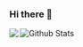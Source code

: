 ### Hi there 👋

<!--
**RitikMody/RitikMody** is a ✨ _special_ ✨ repository because its `README.md` (this file) appears on your GitHub profile.

Here are some ideas to get you started:

- 🔭 I’m currently working on ...
- 🌱 I’m currently learning Deep Learning
- 👯 I’m looking to collaborate on ...
- 🤔 I’m looking for help with ...
- 💬 Ask me about ...
- 📫 How to reach me: ...
- 😄 Pronouns: he/him
- ⚡ Fun fact: ...
-->
<img align="left" src="https://github-readme-stats.vercel.app/api/top-langs/?username=RitikMody&theme=dracula&hide=css,c%23" />

![Github Stats](https://github-readme-stats.vercel.app/api?username=RitikMody&show_icons=true&theme=radical)
